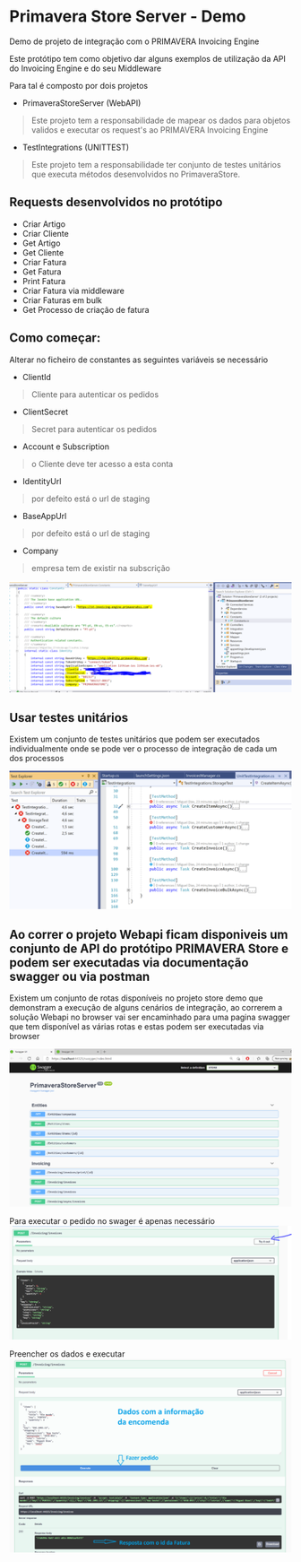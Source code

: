 # Primavera Store Server - Demo 
Demo de projeto de integração com o PRIMAVERA Invoicing Engine

Este protótipo tem como objetivo dar alguns exemplos de utilização da API do Invoicing Engine e do seu Middleware

Para tal é composto por dois projetos
 - PrimaveraStoreServer (WebAPI)
 > Este projeto tem a responsabilidade de mapear os dados para objetos validos e executar os request's ao PRIMAVERA Invoicing Engine
 
 - TestIntegrations (UNITTEST)
 > Este projeto tem a responsabilidade ter conjunto de testes unitários que executa métodos desenvolvidos no PrimaveraStore.
 
 ## Requests desenvolvidos no protótipo
 
  - Criar Artigo
  - Criar Cliente
  - Get Artigo
  - Get Cliente
  - Criar Fatura
  - Get Fatura
  - Print Fatura
  - Criar Fatura via middleware
  - Criar Faturas em bulk
  - Get Processo de criação de fatura
  
   ## Como começar:
   
   Alterar no ficheiro de constantes as seguintes variáveis se necessário
   
- ClientId 
> Cliente para autenticar os pedidos
- ClientSecret
> Secret para autenticar os pedidos
- Account e Subscription
> o Cliente deve ter acesso a esta conta
- IdentityUrl 
> por defeito está o url de staging
- BaseAppUrl
> por defeito está o url de staging
- Company
> empresa tem de existir na subscrição

![alt text](https://github.com/mfdiaspinto/PrimaveraStoreServer-Demo/blob/master/Files/Configura%C3%A7%C3%A3o.PNG?raw=true)


## Usar testes unitários 

Existem um conjunto de testes unitários que podem ser executados individualmente onde se pode ver o processo de integração de cada um dos processos

![alt text](https://github.com/mfdiaspinto/PrimaveraStoreServer-Demo/blob/master/Files/unittests.PNG?raw=true)

## Ao correr o projeto Webapi ficam disponiveis um conjunto de API do protótipo PRIMAVERA Store e podem ser executadas via documentação swagger ou via postman 

Existem um conjunto de rotas disponíveis no projeto store demo que demonstram a execução de alguns cenários de integração, ao correrem a solução Webapi no browser vai ser encaminhado para uma pagina swagger que tem disponível as várias rotas e estas podem ser executadas via browser

![alt text](https://github.com/mfdiaspinto/PrimaveraStoreServer-Demo/blob/master/Files/doc.PNG?raw=true)

Para executar o pedido no swager é apenas necessário 
![alt text](https://github.com/mfdiaspinto/PrimaveraStoreServer-Demo/blob/master/Files/doc2.PNG?raw=true)

Preencher os dados e executar
![alt text](https://github.com/mfdiaspinto/PrimaveraStoreServer-Demo/blob/master/Files/doc3.PNG?raw=true)

